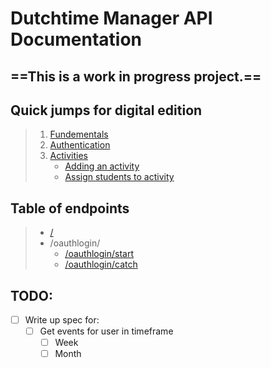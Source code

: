 # Dutchtime Manager API Documentation
## ==This is a work in progress project.==

## Quick jumps for digital edition

> 1) [Fundementals](#Fundementals)
> 2) [Authentication](./Auth/main)
> 2) [Activities](./Activities/main)
>    - [Adding an activity](./Activities/add)
>    - [Assign students to activity](./Activities/Assign)


## Table of endpoints
> - [/](./Endpoints/root)
> - /oauthlogin/
>   - [/oauthlogin/start](./Endpoints/oauthlogin/start)
>   - [/oauthlogin/catch](./Endpoints/oauthlogin/catch)


## TODO:
- [ ] Write up spec for:
	- [ ] Get events for user in timeframe
		- [ ] Week
		- [ ] Month
